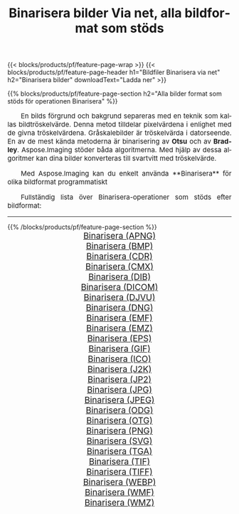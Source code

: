 ﻿---
title: Binarisera bilder Via net, alla bildformat som stöds 
weight: 3920
url: /sv/net/binarize/ 
lang: sv
langdirlevel: 2
locales: zh-hans,ja,it,ru,de,es,fr,nl,id,lt,pl,pt,vi,tr,ko,zh-hant,ar,hi,th,sv,cs,uk,he
description: Med Aspose.Imaging kan du enkelt Binarisera bilder via net
---

{{< blocks/products/pf/feature-page-wrap >}}
{{< blocks/products/pf/feature-page-header h1="Bildfiler Binarisera via net" h2="Binarisera bilder" downloadText="Ladda ner" >}}


{{% blocks/products/pf/feature-page-section  h2="Alla bilder format som stöds för operationen Binarisera" %}}
<p align="justify" style="text-indent:2em;font-size:15px;">
En bilds förgrund och bakgrund separeras med en teknik som kallas bildtröskelvärde. Denna metod tilldelar pixelvärdena i enlighet med de givna tröskelvärdena. Gråskalebilder är tröskelvärda i datorseende. En av de mest kända metoderna är binarisering av <b>Otsu</b> och av <b>Bradley</b>. Aspose.Imaging stöder båda algoritmerna. Med hjälp av dessa algoritmer kan dina bilder konverteras till svartvitt med tröskelvärde.
</p>
<p align="justify" style="text-indent:2em;font-size:15px;">
Med Aspose.Imaging kan du enkelt använda **Binarisera** för olika bildformat programmatiskt
</p>
<p align="justify" style="text-indent:2em;font-size:15px;">
Fullständig lista över Binarisera-operationer som stöds efter bildformat:
</p>
<hr/>
{{% /blocks/products/pf/feature-page-section %}}
<div class="container-fluid productfamilypage bg-gray">
    <div class="convertypes bg-gray agp-content section">
        <div class="container">
		<div class="row other-converters" style="gap: 10px;font-size: 19px;text-align:center;">
		    <div class='col-md-2 other-converter remove-lp remove-rp'><a href="/imaging/sv/net/binarize/apng/" style="padding:15px;">Binarisera (APNG)</a></div><div class='col-md-2 other-converter remove-lp remove-rp'><a href="/imaging/sv/net/binarize/bmp/" style="padding:15px;">Binarisera (BMP)</a></div><div class='col-md-2 other-converter remove-lp remove-rp'><a href="/imaging/sv/net/binarize/cdr/" style="padding:15px;">Binarisera (CDR)</a></div><div class='col-md-2 other-converter remove-lp remove-rp'><a href="/imaging/sv/net/binarize/cmx/" style="padding:15px;">Binarisera (CMX)</a></div><div class='col-md-2 other-converter remove-lp remove-rp'><a href="/imaging/sv/net/binarize/dib/" style="padding:15px;">Binarisera (DIB)</a></div><div class='col-md-2 other-converter remove-lp remove-rp'><a href="/imaging/sv/net/binarize/dicom/" style="padding:15px;">Binarisera (DICOM)</a></div><div class='col-md-2 other-converter remove-lp remove-rp'><a href="/imaging/sv/net/binarize/djvu/" style="padding:15px;">Binarisera (DJVU)</a></div><div class='col-md-2 other-converter remove-lp remove-rp'><a href="/imaging/sv/net/binarize/dng/" style="padding:15px;">Binarisera (DNG)</a></div><div class='col-md-2 other-converter remove-lp remove-rp'><a href="/imaging/sv/net/binarize/emf/" style="padding:15px;">Binarisera (EMF)</a></div><div class='col-md-2 other-converter remove-lp remove-rp'><a href="/imaging/sv/net/binarize/emz/" style="padding:15px;">Binarisera (EMZ)</a></div><div class='col-md-2 other-converter remove-lp remove-rp'><a href="/imaging/sv/net/binarize/eps/" style="padding:15px;">Binarisera (EPS)</a></div><div class='col-md-2 other-converter remove-lp remove-rp'><a href="/imaging/sv/net/binarize/gif/" style="padding:15px;">Binarisera (GIF)</a></div><div class='col-md-2 other-converter remove-lp remove-rp'><a href="/imaging/sv/net/binarize/ico/" style="padding:15px;">Binarisera (ICO)</a></div><div class='col-md-2 other-converter remove-lp remove-rp'><a href="/imaging/sv/net/binarize/j2k/" style="padding:15px;">Binarisera (J2K)</a></div><div class='col-md-2 other-converter remove-lp remove-rp'><a href="/imaging/sv/net/binarize/jp2/" style="padding:15px;">Binarisera (JP2)</a></div><div class='col-md-2 other-converter remove-lp remove-rp'><a href="/imaging/sv/net/binarize/jpg/" style="padding:15px;">Binarisera (JPG)</a></div><div class='col-md-2 other-converter remove-lp remove-rp'><a href="/imaging/sv/net/binarize/jpeg/" style="padding:15px;">Binarisera (JPEG)</a></div><div class='col-md-2 other-converter remove-lp remove-rp'><a href="/imaging/sv/net/binarize/odg/" style="padding:15px;">Binarisera (ODG)</a></div><div class='col-md-2 other-converter remove-lp remove-rp'><a href="/imaging/sv/net/binarize/otg/" style="padding:15px;">Binarisera (OTG)</a></div><div class='col-md-2 other-converter remove-lp remove-rp'><a href="/imaging/sv/net/binarize/png/" style="padding:15px;">Binarisera (PNG)</a></div><div class='col-md-2 other-converter remove-lp remove-rp'><a href="/imaging/sv/net/binarize/svg/" style="padding:15px;">Binarisera (SVG)</a></div><div class='col-md-2 other-converter remove-lp remove-rp'><a href="/imaging/sv/net/binarize/tga/" style="padding:15px;">Binarisera (TGA)</a></div><div class='col-md-2 other-converter remove-lp remove-rp'><a href="/imaging/sv/net/binarize/tif/" style="padding:15px;">Binarisera (TIF)</a></div><div class='col-md-2 other-converter remove-lp remove-rp'><a href="/imaging/sv/net/binarize/tiff/" style="padding:15px;">Binarisera (TIFF)</a></div><div class='col-md-2 other-converter remove-lp remove-rp'><a href="/imaging/sv/net/binarize/webp/" style="padding:15px;">Binarisera (WEBP)</a></div><div class='col-md-2 other-converter remove-lp remove-rp'><a href="/imaging/sv/net/binarize/wmf/" style="padding:15px;">Binarisera (WMF)</a></div><div class='col-md-2 other-converter remove-lp remove-rp'><a href="/imaging/sv/net/binarize/wmz/" style="padding:15px;">Binarisera (WMZ)</a></div>
                </div>
        </div>
    </div>
</div>
<br/>
